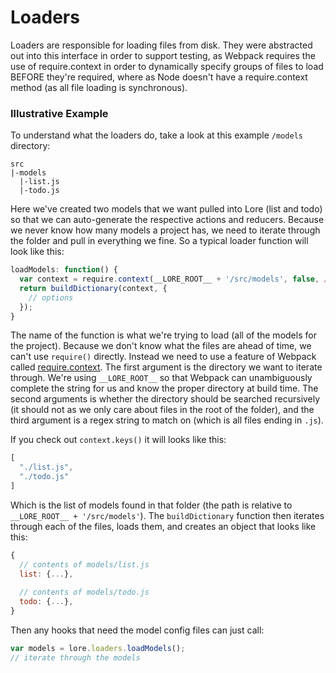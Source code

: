 # Loaders

Loaders are responsible for loading files from disk.  They were abstracted out into this interface in order to 
support testing, as Webpack requires the use of require.context in order to dynamically specify groups of files 
to load BEFORE they're required, where as Node doesn't have a require.context method (as all file loading is 
synchronous).

### Illustrative Example

To understand what the loaders do, take a look at this example `/models` directory:

```
src
|-models
  |-list.js
  |-todo.js
```

Here we've created two models that we want pulled into Lore (list and todo) so that we can auto-generate the respective
actions and reducers. Because we never know how many models a project has, we need to iterate through the folder and
pull in everything we fine.  So a typical loader function will look like this: 

```js
loadModels: function() {
  var context = require.context(__LORE_ROOT__ + '/src/models', false, /\.js$/);
  return buildDictionary(context, {
    // options
  });
}
```

The name of the function is what we're trying to load (all of the models for the project).  Because we don't know what
the files are ahead of time, we can't use `require()` directly.  Instead we need to use a feature of Webpack called
[require.context](https://webpack.github.io/docs/context.html). The first argument is the directory we want to iterate
through. We're using `__LORE_ROOT__` so that Webpack can unambiguously complete the string for us and know the proper
directory at build time.  The second arguments is whether the directory should be searched recursively (it should not
as we only care about files in the root of the folder), and the third argument is a regex string to match on (which
is all files ending in `.js`).

If you check out `context.keys()` it will looks like this:

```js
[
  "./list.js", 
  "./todo.js"
]
```

Which is the list of models found in that folder (the path is relative to `__LORE_ROOT__ + '/src/models'`).  The
`buildDictionary` function then iterates through each of the files, loads them, and creates an object that looks like
this:

```js
{
  // contents of models/list.js
  list: {...},
    
  // contents of models/todo.js
  todo: {...},
}
``` 

Then any hooks that need the model config files can just call:

```js
var models = lore.loaders.loadModels();
// iterate through the models
```
